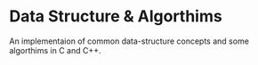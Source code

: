# Data Structure & Algorthims

An implementaion of common data-structure concepts and some algorthims in C and C++.


